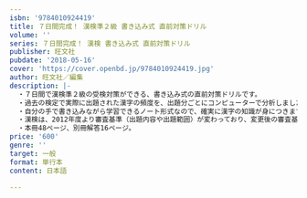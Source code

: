 ```yaml
---
isbn: '9784010924419'
title: ７日間完成！ 漢検準２級 書き込み式 直前対策ドリル
volume: ''
series: ７日間完成！ 漢検 書き込み式 直前対策ドリル
publisher: 旺文社
pubdate: '2018-05-16'
cover: 'https://cover.openbd.jp/9784010924419.jpg'
author: 旺文社／編集
description: |-
  ・７日間で漢検準２級の受検対策ができる、書き込み式の直前対策ドリルです。
  ・過去の検定で実際に出題された漢字の頻度を、出題分ごとにコンピューターで分析しました。よくでる問題を収録しており、効果的な学習が可能です。
  ・自分の手で書き込みながら学習できるノート形式なので、確実に漢字の知識が身につきます。また、実際の検定問題の形式に慣れることができます。
  ・漢検は、2012年度より審査基準（出題内容や出題範囲）が変わっており、変更後の審査基準に対応した問題を収録しています。
  ・本冊48ページ、別冊解答16ページ。
price: '600'
genre: ''
target: 一般
format: 単行本
content: 日本語

---
```

